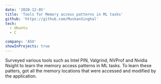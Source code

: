```yaml
---
date: '2020-12-05'
title: 'Tools for Memory access patterns in ML tasks'
github: 'https://github.com/MuskanSinghal'
tech:
  - Ubuntu
  - C

company: 'ASU'
showInProjects: true
---
```


Surveyed various tools such as Intel PIN, Valgrind, NVProf and Nvidia Nsight to learn the memory access patterns in ML tasks. To learn these patters, got all the memory locations that were accessed and modified by the application.

